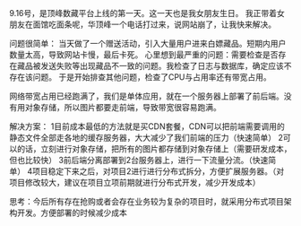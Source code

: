 9.16号，是顶峰数藏平台上线的第一天。这一天也是我女朋友生日。
我正带着女朋友在面馆吃面条呢，华顶峰一个电话打过来，说网站崩了，让我快来解决。

问题很简单：
当天做了一个赠送活动，引入大量用户进来白嫖藏品。短期内用户数量太高，导致网站卡慢，最后卡死。
心里想到最严重的问题：需要检查是否存在藏品被发送失败等出现藏品不一致的问题。我检查了日志与数据库，确定应该不存在该问题。
于是开始排查其他问题，检查了CPU与占用率还有带宽占用。

网络带宽占用已经跑满了，我们是单体应用，就在一个服务器上部署了前后端。没有用对象存储，所以图片都要走前端，导致带宽很容易跑满。

解决方案：
1目前成本最低的方法就是买CDN套餐，CDN可以把前端需要调用的静态文件全部走各地的缓存服务器，大大减少了我们前端的压力（快速简单）
2可以的话，立刻进行对象存储，把所有的图片都存储到对象存储上（需要研发成本，但也比较快）
3前后端分离部署到2台服务器上，进行一下流量分流。（快速简单）
4项目稳定下来之后，对项目2进行进行分布式拆分，方便扩展服务器。（对项目修改较大，建议在项目立项前期就进行分布式开发，减少开发成本）

思考：今后所有存在抢购或者会存在业务较为复杂的项目时，就采用分布式项目架构开发。方便部署的时候减少成本